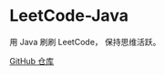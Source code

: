 # LeetCode-Java

用 Java 刷刷 LeetCode， 保持思维活跃。

[GitHub 仓库](https://github.com/coderbean/LeetCode-Java)